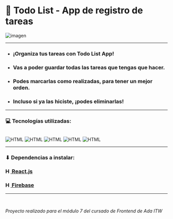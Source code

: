 # 📝 Todo List - App de registro de tareas

![imagen](./public/assets/screen-animated.gif)

***

- ### ¡Organiza tus tareas con Todo List App!
-  ### Vas a poder guardar todas las tareas que tengas que hacer.
-  ### Podes marcarlas como realizadas, para tener un mejor orden.
-  ### Incluso si ya las hiciste, ¡podes eliminarlas!

***

### 💻 Tecnologías utilizadas:
<br>
<img alt="HTML" src="https://img.shields.io/badge/-HTML-orange"> <img alt="HTML" src="https://img.shields.io/badge/-CSS-blue"> <img alt="HTML" src="https://img.shields.io/badge/-Javascript-yellow"> <img alt="HTML" src="https://img.shields.io/badge/-React.js-blue"> <img alt="HTML" src="https://img.shields.io/badge/-Firebase-orange">

***

### ⬇ Dependencias a instalar:

 ### <a href="https://es.reactjs.org/docs/getting-started.html"><img alt="HTML" src="https://jesuswisord.github.io/cd7bb6bec60f6799aa174b4e07b92ea4.png" width="16x16"> React.js</a> <br>
 ### <a href="https://firebase.google.com/docs"><img alt="HTML" src="https://img.icons8.com/color/452/firebase.png" width="16x16"> Firebase</a>

***
<br>

*Proyecto realizado para el módulo 7 del cursado de Frontend de Ada ITW*